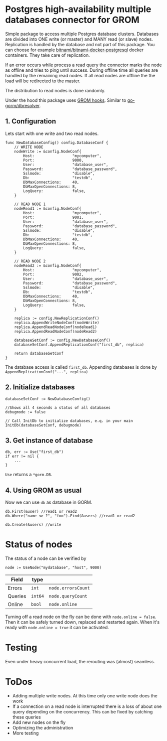 # Postgres high-availability multiple databases connector for GROM

Simple package to access multiple Postgres database clusters. Databases are divided into ONE write (or master) and MANY read (or slave) nodes. Replication is handled by the database and not part of this package. You can choose for example [bitnami/bitnami-docker-postgresql](https://github.com/bitnami/bitnami-docker-postgresql) docker containers. They take care of replication.

If an error occurs while process a read query the connector marks the node as offline and tries to ping until success. During offline time all queries are handled by the remaining read nodes. If all read nodes are offline the the load will be redirected to the master.

The distribution to read nodes is done randomly. 

Under the hood this package uses [GROM hooks](https://gorm.io/docs/hooks.html). Similar to [go-gorm/dbresolver](https://github.com/go-gorm/dbresolver).

## 1. Configuration

Lets start with one write and two read nodes.

```golang
func NewDatabaseConfig() config.DatabaseConf {
	// WRITE NODE
	nodeWrite := &config.NodeConf{
		Host:                 "mycomputer",
		Port:                 9000,
		User:                 "database_user",
		Password:             "database_password",
		Sslmode:              "disable",
		Db:                   "testdb",
		DbMaxConnections:     40,
		DbMaxOpenConnections: 8,
		LogQuery:             false,
	}

	// READ NODE 1
	nodeRead1 := &config.NodeConf{
		Host:                 "mycomputer",
		Port:                 9001,
		User:                 "database_user",
		Password:             "database_password",
		Sslmode:              "disable",
		Db:                   "testdb",
		DbMaxConnections:     40,
		DbMaxOpenConnections: 8,
		LogQuery:             false,
	}

	// READ NODE 2
	nodeRead2 := &config.NodeConf{
		Host:                 "mycomputer",
		Port:                 9002,
		User:                 "database_user",
		Password:             "database_password",
		Sslmode:              "disable",
		Db:                   "testdb",
		DbMaxConnections:     40,
		DbMaxOpenConnections: 8,
		LogQuery:             false,
	}

	replica := config.NewReplicationConf()
	replica.AppendWriteNodeConf(nodeWrite)
	replica.AppendReadNodeConf(nodeRead1)
	replica.AppendReadNodeConf(nodeRead2)

	databaseSetConf := config.NewDatabaseConf()
	databaseSetConf.AppendReplicationConf("first_db", replica)

	return databaseSetConf
}
```
The database access is called `first_db`. Appending databases is done by `AppendReplicationConf("...", replica)`

## 2. Initialize databases

```golang
databaseSetConf := NewDatabaseConfig()

//Shows all 4 seconds a status of all databases
debugmode := false

// Call InitDb to initialize databases, e.q. in your main
InitDb(databaseSetConf, debugmode)
```

## 3. Get instance of database

```golang
db, err := Use("first_db")
if err != nil {
    ...
}
```
`Use` returns a `*gorm.DB`. 

## 4. Using GROM as usual

Now we can use `db` as database in GORM.

```
db.First(&user) //read1 or read2
db.Where("name <> ?", "foo").Find(&users) //read1 or read2

db.Create(&users) //write

```

# Status of nodes
The status of a node can be verified by 
```golang
node := UseNode("mydatabase", "host", 9000)
```

| Field         |type    |                     |
| ------------- |--------|---------------------|
| Errors        | `int`  | `node.errorsCount`  |
| Queries       | `int64`| `node.queryCount`   |
| Online        | `bool` | `node.online`       |

Turning off a read node on the fly can be done with `node.online = false`. Then it can be safely turned down, replaced and restarted again. When it's ready with `node.online = true` it can be activated.

# Testing

Even under heavy concurrent load, the rerouting was (almost) seamless. 

# ToDos

* Adding multiple write nodes. At this time only one write node does the work
* If a connection on a read node is interrupted there is a loss of about one query depending on the concurrency. This can be fixed by catching these queries
* Add new nodes on the fly
* Optimizing the administration
* More testing 



